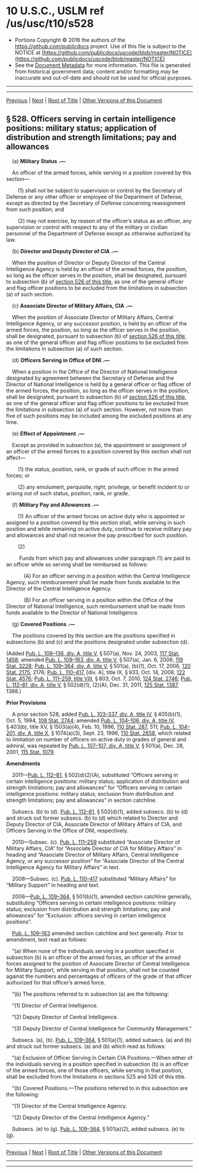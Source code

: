 ---
---

# 10 U.S.C., USLM ref /us/usc/t10/s528

* Portions Copyright © 2016 the authors of the https://github.com/publicdocs project.
  Use of this file is subject to the NOTICE at [https://github.com/publicdocs/uscode/blob/master/NOTICE](https://github.com/publicdocs/uscode/blob/master/NOTICE)
* See the [Document Metadata](././../../../../../..//README.md) for more information.
  This file is generated from historical government data; content and/or formatting may be inaccurate and out-of-date and should not be used for official purposes.

----------
----------

[Previous](./../../../../../..//us/usc/t10/stA/ptII/ch32/m__us_usc_t10_s527.md) | [Next](./../../../../../..//us/usc/t10/stA/ptII/ch33/m__us_usc_t10_stA_ptII_ch33.md) | [Root of Title](./../../../../../../) | [Other Versions of this Document](https://publicdocs.github.io/go/links?ns=uslm&ref=%2Fus%2Fusc%2Ft10%2Fs528)

## § 528. Officers serving in certain intelligence positions: military status; application of distribution and strength limitations; pay and allowances

    (a)  __Military Status__  __.—__ 

    An officer of the armed forces, while serving in a position covered by this section—

        (1) shall not be subject to supervision or control by the Secretary of Defense or any other officer or employee of the Department of Defense, except as directed by the Secretary of Defense concerning reassignment from such position; and

        (2) may not exercise, by reason of the officer’s status as an officer, any supervision or control with respect to any of the military or civilian personnel of the Department of Defense except as otherwise authorized by law.

    (b)  __Director and Deputy Director of CIA__  __.—__ 

    When the position of Director or Deputy Director of the Central Intelligence Agency is held by an officer of the armed forces, the position, so long as the officer serves in the position, shall be designated, pursuant to subsection (b) of [section 526 of this title][/us/usc/t10/s526], as one of the general officer and flag officer positions to be excluded from the limitations in subsection (a) of such section.

    (c)  __Associate Director of Military Affairs, CIA__  __.—__ 

    When the position of Associate Director of Military Affairs, Central Intelligence Agency, or any successor position, is held by an officer of the armed forces, the position, so long as the officer serves in the position, shall be designated, pursuant to subsection (b) of [section 526 of this title][/us/usc/t10/s526], as one of the general officer and flag officer positions to be excluded from the limitations in subsection (a) of such section.

    (d)  __Officers Serving in Office of DNI__  __.—__ 

    When a position in the Office of the Director of National Intelligence designated by agreement between the Secretary of Defense and the Director of National Intelligence is held by a general officer or flag officer of the armed forces, the position, so long as the officer serves in the position, shall be designated, pursuant to subsection (b) of [section 526 of this title][/us/usc/t10/s526], as one of the general officer and flag officer positions to be excluded from the limitations in subsection (a) of such section. However, not more than five of such positions may be included among the excluded positions at any time.

    (e)  __Effect of Appointment__  __.—__ 

    Except as provided in subsection (a), the appointment or assignment of an officer of the armed forces to a position covered by this section shall not affect—

        (1) the status, position, rank, or grade of such officer in the armed forces; or

        (2) any emolument, perquisite, right, privilege, or benefit incident to or arising out of such status, position, rank, or grade.

    (f)  __Military Pay and Allowances__  __.—__ 

        (1) An officer of the armed forces on active duty who is appointed or assigned to a position covered by this section shall, while serving in such position and while remaining on active duty, continue to receive military pay and allowances and shall not receive the pay prescribed for such position.

        (2)

         Funds from which pay and allowances under paragraph (1) are paid to an officer while so serving shall be reimbursed as follows:

            (A) For an officer serving in a position within the Central Intelligence Agency, such reimbursement shall be made from funds available to the Director of the Central Intelligence Agency.

            (B) For an officer serving in a position within the Office of the Director of National Intelligence, such reimbursement shall be made from funds available to the Director of National Intelligence.

    (g)  __Covered Positions__  __.—__ 

    The positions covered by this section are the positions specified in subsections (b) and (c) and the positions designated under subsection (d).

(Added [Pub. L. 108–136, div. A, title V][/us/pl/108/136/dA/tV], § 507(a), Nov. 24, 2003, [117 Stat. 1458][/us/stat/117/1458]; amended [Pub. L. 109–163, div. A, title V][/us/pl/109/163/dA/tV], § 507(a), Jan. 6, 2006, [119 Stat. 3228][/us/stat/119/3228]; [Pub. L. 109–364, div. A, title V][/us/pl/109/364/dA/tV], § 501(a), (b)(1), Oct. 17, 2006, [120 Stat. 2175][/us/stat/120/2175], 2176; [Pub. L. 110–417][/us/pl/110/417], \[div. A\], title IX, § 933, Oct. 14, 2008, [122 Stat. 4576][/us/stat/122/4576]; [Pub. L. 111–259, title VIII][/us/pl/111/259/tVIII], § 803, Oct. 7, 2010, [124 Stat. 2746][/us/stat/124/2746]; [Pub. L. 112–81, div. A, title V][/us/pl/112/81/dA/tV], § 502(d)(1), (2)(A), Dec. 31, 2011, [125 Stat. 1387][/us/stat/125/1387], 1388.)

 __Prior Provisions__ 

    A prior section 528, added [Pub. L. 103–337, div. A, title IV][/us/pl/103/337/dA/tIV], § 405(b)(1), Oct. 5, 1994, [108 Stat. 2744][/us/stat/108/2744]; amended [Pub. L. 104–106, div. A, title IV][/us/pl/104/106/dA/tIV], § 403(b), title XV, § 1503(a)(4), Feb. 10, 1996, [110 Stat. 287][/us/stat/110/287], 511; [Pub. L. 104–201, div. A, title X][/us/pl/104/201/dA/tX], § 1074(a)(3), Sept. 23, 1996, [110 Stat. 2658][/us/stat/110/2658], which related to limitation on number of officers on active duty in grades of general and admiral, was repealed by [Pub. L. 107–107, div. A, title V][/us/pl/107/107/dA/tV], § 501(a), Dec. 28, 2001, [115 Stat. 1079][/us/stat/115/1079].

 __Amendments__ 

    2011—[Pub. L. 112–81][/us/pl/112/81], § 502(d)(2)(A), substituted “Officers serving in certain intelligence positions: military status; application of distribution and strength limitations; pay and allowances” for “Officers serving in certain intelligence positions: military status; exclusion from distribution and strength limitations; pay and allowances” in section catchline.

    Subsecs. (b) to (d). [Pub. L. 112–81][/us/pl/112/81], § 502(d)(1), added subsecs. (b) to (d) and struck out former subsecs. (b) to (d) which related to Director and Deputy Director of CIA, Associate Director of Military Affairs of CIA, and Officers Serving in the Office of DNI, respectively.

    2010—Subsec. (c). [Pub. L. 111–259][/us/pl/111/259] substituted “Associate Director of Military Affairs, CIA” for “Associate Director of CIA for Military Affairs” in heading and “Associate Director of Military Affairs, Central Intelligence Agency, or any successor position” for “Associate Director of the Central Intelligence Agency for Military Affairs” in text.

    2008—Subsec. (c). [Pub. L. 110–417][/us/pl/110/417] substituted “Military Affairs” for “Military Support” in heading and text.

    2006—[Pub. L. 109–364][/us/pl/109/364], § 501(b)(1), amended section catchline generally, substituting “Officers serving in certain intelligence positions: military status; exclusion from distribution and strength limitations; pay and allowances” for “Exclusion: officers serving in certain intelligence positions”.

    [Pub. L. 109–163][/us/pl/109/163] amended section catchline and text generally. Prior to amendment, text read as follows:

    “(a) When none of the individuals serving in a position specified in subsection (b) is an officer of the armed forces, an officer of the armed forces assigned to the position of Associate Director of Central Intelligence for Military Support, while serving in that position, shall not be counted against the numbers and percentages of officers of the grade of that officer authorized for that officer’s armed force.

    “(b) The positions referred to in subsection (a) are the following:

    “(1) Director of Central Intelligence.

    “(2) Deputy Director of Central Intelligence.

    “(3) Deputy Director of Central Intelligence for Community Management.”

    Subsecs. (a), (b). [Pub. L. 109–364][/us/pl/109/364], § 501(a)(1), added subsecs. (a) and (b) and struck out former subsecs. (a) and (b) which read as follows:

    “(a) Exclusion of Officer Serving in Certain CIA Positions.—When either of the individuals serving in a position specified in subsection (b) is an officer of the armed forces, one of those officers, while serving in that position, shall be excluded from the limitations in sections 525 and 526 of this title.

    “(b) Covered Positions.—The positions referred to in this subsection are the following:

    “(1) Director of the Central Intelligence Agency.

    “(2) Deputy Director of the Central Intelligence Agency.”

    Subsecs. (e) to (g). [Pub. L. 109–364][/us/pl/109/364], § 501(a)(2), added subsecs. (e) to (g).

----------

[Previous](./../../../../../..//us/usc/t10/stA/ptII/ch32/m__us_usc_t10_s527.md) | [Next](./../../../../../..//us/usc/t10/stA/ptII/ch33/m__us_usc_t10_stA_ptII_ch33.md) | [Root of Title](./../../../../../../) | [Other Versions of this Document](https://publicdocs.github.io/go/links?ns=uslm&ref=%2Fus%2Fusc%2Ft10%2Fs528)

----------
----------

[/us/usc/t10/s526]: https://publicdocs.github.io/go/links?ns=uslm&ref=%2Fus%2Fusc%2Ft10%2Fs526
[/us/usc/t10/s526]: https://publicdocs.github.io/go/links?ns=uslm&ref=%2Fus%2Fusc%2Ft10%2Fs526
[/us/usc/t10/s526]: https://publicdocs.github.io/go/links?ns=uslm&ref=%2Fus%2Fusc%2Ft10%2Fs526
[/us/pl/108/136/dA/tV]: https://publicdocs.github.io/go/links?ns=uslm&ref=%2Fus%2Fpl%2F108%2F136%2FdA%2FtV
[/us/stat/117/1458]: https://publicdocs.github.io/go/links?ns=uslm&ref=%2Fus%2Fstat%2F117%2F1458
[/us/pl/109/163/dA/tV]: https://publicdocs.github.io/go/links?ns=uslm&ref=%2Fus%2Fpl%2F109%2F163%2FdA%2FtV
[/us/stat/119/3228]: https://publicdocs.github.io/go/links?ns=uslm&ref=%2Fus%2Fstat%2F119%2F3228
[/us/pl/109/364/dA/tV]: https://publicdocs.github.io/go/links?ns=uslm&ref=%2Fus%2Fpl%2F109%2F364%2FdA%2FtV
[/us/stat/120/2175]: https://publicdocs.github.io/go/links?ns=uslm&ref=%2Fus%2Fstat%2F120%2F2175
[/us/pl/110/417]: https://publicdocs.github.io/go/links?ns=uslm&ref=%2Fus%2Fpl%2F110%2F417
[/us/stat/122/4576]: https://publicdocs.github.io/go/links?ns=uslm&ref=%2Fus%2Fstat%2F122%2F4576
[/us/pl/111/259/tVIII]: https://publicdocs.github.io/go/links?ns=uslm&ref=%2Fus%2Fpl%2F111%2F259%2FtVIII
[/us/stat/124/2746]: https://publicdocs.github.io/go/links?ns=uslm&ref=%2Fus%2Fstat%2F124%2F2746
[/us/pl/112/81/dA/tV]: https://publicdocs.github.io/go/links?ns=uslm&ref=%2Fus%2Fpl%2F112%2F81%2FdA%2FtV
[/us/stat/125/1387]: https://publicdocs.github.io/go/links?ns=uslm&ref=%2Fus%2Fstat%2F125%2F1387
[/us/pl/103/337/dA/tIV]: https://publicdocs.github.io/go/links?ns=uslm&ref=%2Fus%2Fpl%2F103%2F337%2FdA%2FtIV
[/us/stat/108/2744]: https://publicdocs.github.io/go/links?ns=uslm&ref=%2Fus%2Fstat%2F108%2F2744
[/us/pl/104/106/dA/tIV]: https://publicdocs.github.io/go/links?ns=uslm&ref=%2Fus%2Fpl%2F104%2F106%2FdA%2FtIV
[/us/stat/110/287]: https://publicdocs.github.io/go/links?ns=uslm&ref=%2Fus%2Fstat%2F110%2F287
[/us/pl/104/201/dA/tX]: https://publicdocs.github.io/go/links?ns=uslm&ref=%2Fus%2Fpl%2F104%2F201%2FdA%2FtX
[/us/stat/110/2658]: https://publicdocs.github.io/go/links?ns=uslm&ref=%2Fus%2Fstat%2F110%2F2658
[/us/pl/107/107/dA/tV]: https://publicdocs.github.io/go/links?ns=uslm&ref=%2Fus%2Fpl%2F107%2F107%2FdA%2FtV
[/us/stat/115/1079]: https://publicdocs.github.io/go/links?ns=uslm&ref=%2Fus%2Fstat%2F115%2F1079
[/us/pl/112/81]: https://publicdocs.github.io/go/links?ns=uslm&ref=%2Fus%2Fpl%2F112%2F81
[/us/pl/112/81]: https://publicdocs.github.io/go/links?ns=uslm&ref=%2Fus%2Fpl%2F112%2F81
[/us/pl/111/259]: https://publicdocs.github.io/go/links?ns=uslm&ref=%2Fus%2Fpl%2F111%2F259
[/us/pl/110/417]: https://publicdocs.github.io/go/links?ns=uslm&ref=%2Fus%2Fpl%2F110%2F417
[/us/pl/109/364]: https://publicdocs.github.io/go/links?ns=uslm&ref=%2Fus%2Fpl%2F109%2F364
[/us/pl/109/163]: https://publicdocs.github.io/go/links?ns=uslm&ref=%2Fus%2Fpl%2F109%2F163
[/us/pl/109/364]: https://publicdocs.github.io/go/links?ns=uslm&ref=%2Fus%2Fpl%2F109%2F364
[/us/pl/109/364]: https://publicdocs.github.io/go/links?ns=uslm&ref=%2Fus%2Fpl%2F109%2F364


